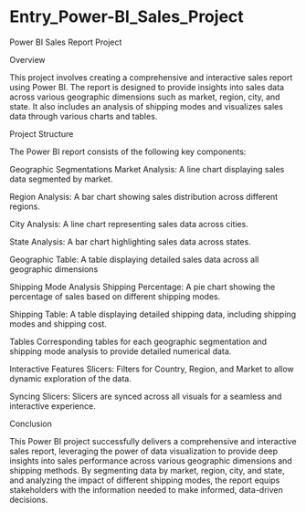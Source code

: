 # Entry_Power-BI_Sales_Project
Power BI Sales Report Project

Overview

This project involves creating a comprehensive and interactive sales report using Power BI. The report is designed to provide insights into sales data across various geographic dimensions such as market, region, city, and state. It also includes an analysis of shipping modes and visualizes sales data through various charts and tables.

Project Structure

The Power BI report consists of the following key components:

Geographic Segmentations
Market Analysis: A line chart displaying sales data segmented by market.

Region Analysis: A bar chart showing sales distribution across different regions.

City Analysis: A line chart representing sales data across cities.

State Analysis: A bar chart highlighting sales data across states.

Geographic Table: A table displaying detailed sales data across all geographic dimensions

Shipping Mode Analysis
Shipping Percentage: A pie chart showing the percentage of sales based on different shipping modes.

Shipping Table: A table displaying detailed shipping data, including shipping modes and shipping cost.

Tables
Corresponding tables for each geographic segmentation and shipping mode analysis to provide detailed numerical data.

Interactive Features
Slicers: Filters for Country, Region, and Market to allow dynamic exploration of the data.

Syncing Slicers: Slicers are synced across all visuals for a seamless and interactive experience.

Conclusion

This Power BI project successfully delivers a comprehensive and interactive sales report, leveraging the power of data visualization to provide deep insights into sales performance across various geographic dimensions and shipping methods. By segmenting data by market, region, city, and state, and analyzing the impact of different shipping modes, the report equips stakeholders with the information needed to make informed, data-driven decisions.
